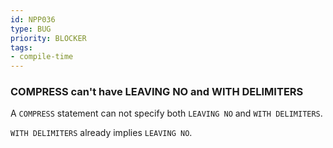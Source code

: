 ```yaml
---
id: NPP036
type: BUG
priority: BLOCKER
tags:
- compile-time
---
```


### COMPRESS can't have LEAVING NO and WITH DELIMITERS

A `COMPRESS` statement can not specify both `LEAVING NO` and `WITH DELIMITERS`.

`WITH DELIMITERS` already implies `LEAVING NO`.

